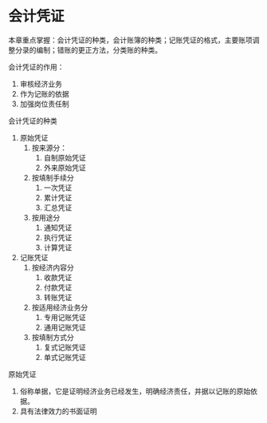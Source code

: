 # 会计凭证

本章重点掌握：会计凭证的种类，会计账簿的种类；记账凭证的格式，主要账项调整分录的编制；错账的更正方法，分类账的种类。

会计凭证的作用：
1. 审核经济业务
2. 作为记账的依据
3. 加强岗位责任制

会计凭证的种类
1. 原始凭证
    1. 按来源分：
        1. 自制原始凭证
        2. 外来原始凭证
    2. 按填制手续分
        1. 一次凭证
        2. 累计凭证
        3. 汇总凭证
    3. 按用途分
        1. 通知凭证
        2. 执行凭证
        3. 计算凭证
2. 记账凭证
    1. 按经济内容分
        1. 收款凭证
        2. 付款凭证
        3. 转账凭证
    2. 按适用经济业务分
        1. 专用记账凭证
        2. 通用记账凭证
    3. 按填制方式分
        1. 复式记账凭证
        2. 单式记账凭证

原始凭证
1. 俗称单据，它是证明经济业务已经发生，明确经济责任，并据以记账的原始依据。
2. 具有法律效力的书面证明
